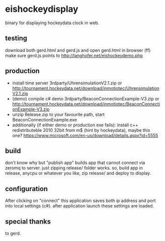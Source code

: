 # eishockeydisplay
binary for displaying hockeydata clock in web.

## testing
download both gerd.html and gerd.js and open gerd.html in browser (ff)
make sure gerd.js points to http://langhofer.net/eishockeydemo.php
			
## production
- install time server 3rdparty/UhrensimulationV2.1.zip or http://tournament.hockeydata.net/download/inmotiotec/UhrensimulationV2.1.zip
- (demo) compile c# demo 3rdparty/BeaconConnectionExample-V3.zip or http://tournament.hockeydata.net/download/inmotiotec/BeaconConnectionExample-V3.zip
- unzip Release.zip to your favourite path, start BeaconConnectionExample.exe
- additionally (if either demo or production exe fails): install c++ redistributeble 2010 32bit from m$ (hint by hockeydata), maybe this one? https://www.microsoft.com/en-us/download/details.aspx?id=5555

## build
don't know why but "publish app" builds app that cannot connect via zeromq to server. just zipping release/ folder works. so, build app in release, anycpu or whatever you like, zip release/ and deploy to display.

## configuration
After clicking on "connect" this application saves both ip address and port into local settings (c#). after application launch these settings are loaded.

## special thanks
to gerd.